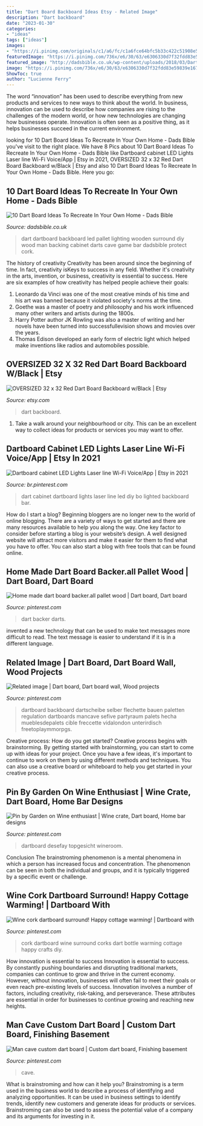 ```yaml
---
title: "Dart Board Backboard Ideas Etsy - Related Image"
description: "Dart backboard"
date: "2023-01-30"
categories:
- "ideas"
tags: ["ideas"]
images:
- "https://i.pinimg.com/originals/c1/a6/fc/c1a6fce64bfc5b33c422c51908e55794.jpg"
featuredImage: "https://i.pinimg.com/736x/e6/30/63/e6306330d7f32fdd83e59839e167c122.jpg"
featured_image: "http://dadsbible.co.uk/wp-content/uploads/2018/03/Dart-Board-Ideas-LED-Dart-Board-Backing-Board.jpg"
image: "https://i.pinimg.com/736x/e6/30/63/e6306330d7f32fdd83e59839e167c122.jpg"
ShowToc: true
author: "Lucienne Ferry"
---
```



The word “innovation” has been used to describe everything from new products and services to new ways to think about the world. In business, innovation can be used to describe how companies are rising to the challenges of the modern world, or how new technologies are changing how businesses operate. Innovation is often seen as a positive thing, as it helps businesses succeed in the current environment.

	

		
looking for 10 Dart Board Ideas To Recreate In Your Own Home - Dads Bible you've visit to the right place. We have 8 Pics about 10 Dart Board Ideas To Recreate In Your Own Home - Dads Bible like Dartboard cabinet LED Lights Laser line Wi-Fi Voice/App | Etsy in 2021, OVERSIZED 32 x 32 Red Dart Board Backboard w/Black | Etsy and also 10 Dart Board Ideas To Recreate In Your Own Home - Dads Bible. Here you go:
		
    
## 10 Dart Board Ideas To Recreate In Your Own Home - Dads Bible

<img loading=lazy src="http://dadsbible.co.uk/wp-content/uploads/2018/03/Dart-Board-Ideas-LED-Dart-Board-Backing-Board.jpg" onerror="this.onerror=null;this.src='https://tse3.mm.bing.net/th?id=OIP.ExpWKAu4vQN0jQO2gGt_BgAAAA&amp;pid=15.1';" alt="10 Dart Board Ideas To Recreate In Your Own Home - Dads Bible">

_Source: dadsbible.co.uk_

>dart dartboard backboard led pallet lighting wooden surround diy wood man backing cabinet darts cave game bar dadsbible protect cork. 

	

The history of creativity
Creativity has been around since the beginning of time. In fact, creativity isKeys to success in any field. Whether it's creativity in the arts, invention, or business, creativity is essential to success. Here are six examples of how creativity has helped people achieve their goals: 
1. Leonardo da Vinci was one of the most creative minds of his time and his art was banned because it violated society's norms at the time. 
2. Goethe was a master of poetry and philosophy and his work influenced many other writers and artists during the 1800s. 
3. Harry Potter author JK Rowling was also a master of writing and her novels have been turned into successfullevision shows and movies over the years. 
4. Thomas Edison developed an early form of electric light which helped make inventions like radios and automobiles possible. 

    
## OVERSIZED 32 X 32 Red Dart Board Backboard W/Black | Etsy

<img loading=lazy src="https://i.etsystatic.com/7911666/r/il/2a3d7f/1631272491/il_794xN.1631272491_h71w.jpg" onerror="this.onerror=null;this.src='https://tse1.mm.bing.net/th?id=OIP.gHkF5tl2idDawB65tENavQHaE7&amp;pid=15.1';" alt="OVERSIZED 32 x 32 Red Dart Board Backboard w/Black | Etsy">

_Source: etsy.com_

>dart backboard. 

	

1. Take a walk around your neighbourhood or city. This can be an excellent way to collect ideas for products or services you may want to offer.

    
## Dartboard Cabinet LED Lights Laser Line Wi-Fi Voice/App | Etsy In 2021

<img loading=lazy src="https://i.pinimg.com/originals/72/87/e7/7287e75b9a7557ae6cd425e6db3ac7d8.jpg" onerror="this.onerror=null;this.src='https://tse4.mm.bing.net/th?id=OIP.mkUq2dIgKQHGUzTmZzdJ5gHaJ4&amp;pid=15.1';" alt="Dartboard cabinet LED Lights Laser line Wi-Fi Voice/App | Etsy in 2021">

_Source: br.pinterest.com_

>dart cabinet dartboard lights laser line led diy bo lighted backboard bar. 

	

How do I start a blog?
Beginning bloggers are no longer new to the world of online blogging. There are a variety of ways to get started and there are many resources available to help you along the way. One key factor to consider before starting a blog is your website’s design. A well designed website will attract more visitors and make it easier for them to find what you have to offer. You can also start a blog with free tools that can be found online.

    
## Home Made Dart Board Backer.all Pallet Wood | Dart Board, Dart Board

<img loading=lazy src="https://i.pinimg.com/736x/b0/a3/d5/b0a3d55430331b7b2f09c0871f68cbe5.jpg" onerror="this.onerror=null;this.src='https://tse1.mm.bing.net/th?id=OIP.8xaRXqQD-sPDC2J_yVJYawHaFj&amp;pid=15.1';" alt="Home made dart board backer.all pallet wood | Dart board, Dart board">

_Source: pinterest.com_

>dart backer darts. 

	

invented a new technology that can be used to make text messages more difficult to read. The text message is easier to understand if it is in a different language.

    
## Related Image | Dart Board, Dart Board Wall, Wood Projects

<img loading=lazy src="https://i.pinimg.com/originals/c1/a6/fc/c1a6fce64bfc5b33c422c51908e55794.jpg" onerror="this.onerror=null;this.src='https://tse2.mm.bing.net/th?id=OIP.dDDqD5M8L479mQXGz3C9YAHaLR&amp;pid=15.1';" alt="Related image | Dart board, Dart board wall, Wood projects">

_Source: pinterest.com_

>dartboard backboard dartscheibe selber flechette bauen paletten regulation dartboards mancave sefive partyraum palets hecha mueblesdepalets cible freccette vidalondon unterirdisch freetoplaymmorpgs. 

	

Creative process: How do you get started?
Creative process begins with brainstorming. By getting started with brainstorming, you can start to come up with ideas for your project. Once you have a few ideas, it's important to continue to work on them by using different methods and techniques. You can also use a creative board or whiteboard to help you get started in your creative process.

    
## Pin By Garden On Wine Enthusiast | Wine Crate, Dart Board, Home Bar Designs

<img loading=lazy src="https://i.pinimg.com/736x/e6/30/63/e6306330d7f32fdd83e59839e167c122.jpg" onerror="this.onerror=null;this.src='https://tse1.mm.bing.net/th?id=OIP.WgoVq_Gqz4ee6R6SIVgrUAHaJ4&amp;pid=15.1';" alt="Pin by Garden on Wine enthusiast | Wine crate, Dart board, Home bar designs">

_Source: pinterest.com_

>dartboard desefay topgesicht wineroom. 

	

Conclusion
The brainstroming phenomenon is a mental phenomena in which a person has increased focus and concentration. The phenomenon can be seen in both the individual and groups, and it is typically triggered by a specific event or challenge.

    
## Wine Cork Dartboard Surround! Happy Cottage Warming! | Dartboard With

<img loading=lazy src="https://i.pinimg.com/736x/cd/ad/0c/cdad0c3f0130cbb2008a3359ff479567.jpg" onerror="this.onerror=null;this.src='https://tse2.mm.bing.net/th?id=OIP.PkTJvB9B60-i-f__WKQ9kAHaJ3&amp;pid=15.1';" alt="Wine cork dartboard surround! Happy cottage warming! | Dartboard with">

_Source: pinterest.com_

>cork dartboard wine surround corks dart bottle warming cottage happy crafts diy. 

	

How innovation is essential to success
Innovation is essential to success. By constantly pushing boundaries and disrupting traditional markets, companies can continue to grow and thrive in the current economy. However, without innovation, businesses will often fail to meet their goals or even reach pre-existing levels of success. Innovation involves a number of factors, including creativity, risk-taking, and perseverance. These attributes are essential in order for businesses to continue growing and reaching new heights.

    
## Man Cave Custom Dart Board | Custom Dart Board, Finishing Basement

<img loading=lazy src="https://i.pinimg.com/originals/7f/40/9e/7f409efce123c6e6c85dc3f2323d7d8c.jpg" onerror="this.onerror=null;this.src='https://tse3.mm.bing.net/th?id=OIP.s9yTqdNXWQ2bfQZ_CdLtJwHaJ4&amp;pid=15.1';" alt="Man cave custom dart board | Custom dart board, Finishing basement">

_Source: pinterest.com_

>cave. 

	

What is brainstroming and how can it help you?
Brainstroming is a term used in the business world to describe a process of identifying and analyzing opportunities. It can be used in business settings to identify trends, identify new customers and generate ideas for products or services. Brainstroming can also be used to assess the potential value of a company and its arguments for investing in it.

